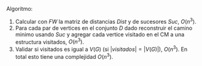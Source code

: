 Algoritmo:
1. Calcular con $FW$ la matriz de distancias $Dist$ y de sucesores $Suc$, $O(n^3)$.
2. Para cada par de vertices en el conjunto $D$ dado reconstruir el camino minimo usando $Suc$ y agregar cada vertice visitado en el CM a una estructura visitados, $O(n^3)$.
3. Validar si visitados es igual a $V(G)$ (si $|visitados|=|V(G)|$), $O(n^3)$.
En total esto tiene una complejidad $O(n^3)$.